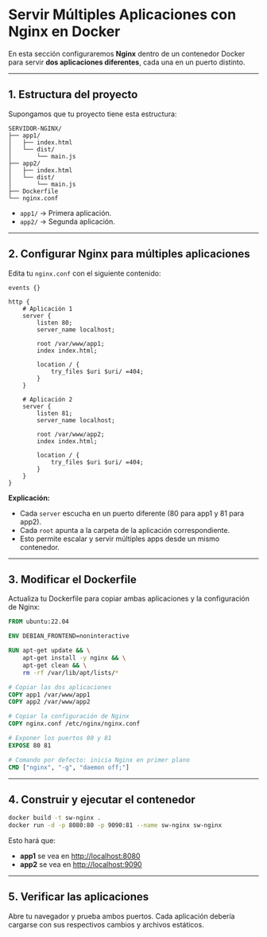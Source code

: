 # Servir Múltiples Aplicaciones con Nginx en Docker

En esta sección configuraremos **Nginx** dentro de un contenedor Docker para servir **dos aplicaciones diferentes**, cada una en un puerto distinto.

---

## 1️. Estructura del proyecto

Supongamos que tu proyecto tiene esta estructura:

```
SERVIDOR-NGINX/
├── app1/
│   ├── index.html
│   └── dist/
│       └── main.js
├── app2/
│   ├── index.html
│   └── dist/
│       └── main.js
├── Dockerfile
└── nginx.conf
```

* `app1/` → Primera aplicación.
* `app2/` → Segunda aplicación.

---

## 2️. Configurar Nginx para múltiples aplicaciones

Edita tu `nginx.conf` con el siguiente contenido:

```nginx
events {}

http {
    # Aplicación 1
    server {
        listen 80;
        server_name localhost;

        root /var/www/app1;
        index index.html;

        location / {
            try_files $uri $uri/ =404;
        }
    }

    # Aplicación 2
    server {
        listen 81;
        server_name localhost;

        root /var/www/app2;
        index index.html;

        location / {
            try_files $uri $uri/ =404;
        }
    }
}
```

**Explicación:**

* Cada `server` escucha en un puerto diferente (80 para app1 y 81 para app2).
* Cada `root` apunta a la carpeta de la aplicación correspondiente.
* Esto permite escalar y servir múltiples apps desde un mismo contenedor.

---

## 3️. Modificar el Dockerfile

Actualiza tu Dockerfile para copiar ambas aplicaciones y la configuración de Nginx:

```dockerfile
FROM ubuntu:22.04

ENV DEBIAN_FRONTEND=noninteractive

RUN apt-get update && \
    apt-get install -y nginx && \
    apt-get clean && \
    rm -rf /var/lib/apt/lists/*

# Copiar las dos aplicaciones
COPY app1 /var/www/app1
COPY app2 /var/www/app2

# Copiar la configuración de Nginx
COPY nginx.conf /etc/nginx/nginx.conf

# Exponer los puertos 80 y 81
EXPOSE 80 81

# Comando por defecto: inicia Nginx en primer plano
CMD ["nginx", "-g", "daemon off;"]
```

---

## 4️. Construir y ejecutar el contenedor

```bash
docker build -t sw-nginx .
docker run -d -p 8080:80 -p 9090:81 --name sw-nginx sw-nginx
```

Esto hará que:

* **app1** se vea en [http://localhost:8080](http://localhost:8080)
* **app2** se vea en [http://localhost:9090](http://localhost:9090)

---

## 5️. Verificar las aplicaciones

Abre tu navegador y prueba ambos puertos. Cada aplicación debería cargarse con sus respectivos cambios y archivos estáticos.
